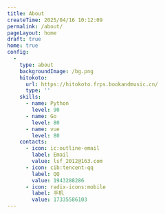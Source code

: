 ```yaml
---
title: About
createTime: 2025/04/16 10:12:09
permalink: /about/
pageLayout: home
draft: true
home: true
config:
  - 
    type: about
    backgroundImage: /bg.png
    hitokoto:
      url: https://hitokoto.frps.bookandmusic.cn/
      type: ''
    skills:
      - name: Python
        level: 90
      - name: Go
        level: 80
      - name: vue
        level: 80
    contacts:
      - icon: ic:outline-email
        label: Email
        value: lsf_2012@163.com
      - icon: cib:tencent-qq
        label: QQ
        value: 1943288286
      - icon: radix-icons:mobile
        label: 手机
        value: 17335586103
---
```

